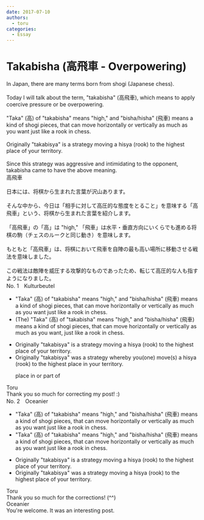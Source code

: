 ```yaml
---
date: 2017-07-10
authors:
  - toru
categories:
  - Essay
---
```


<h1 id="subject_show">Takabisha (高飛車 - Overpowering)</h1>
<div class="date" hidden>Jul 10, 2017 10:17</div>
<div id="post"><div id="body_show_ori">
In Japan, there are many terms born from shogi (Japanese chess).<br/><br/>Today I will talk about the term, "takabisha" (高飛車), which means to apply coercive pressure or be overpowering.<br/><br/>"Taka" (高) of "takabisha" means "high," and "bisha/hisha" (飛車) means a kind of shogi pieces, that can move horizontally or vertically as much as you want just like a rook in chess.<br/><br/>Originally "takabisya" is a strategy moving a hisya (rook) to the highest place of your territory.<br/><br/>Since this strategy was aggressive and intimidating to the opponent, takabisha came to have the above meaning.
</div></div>

<!-- more -->

<div id="post_ja"><div id="body_show_mo">
高飛車<br/><br/>日本には、将棋から生まれた言葉が沢山あります。<br/><br/>そんな中から、今日は「相手に対して高圧的な態度をとること」を意味する「高飛車」という、将棋から生まれた言葉を紹介します。<br/><br/>「高飛車」の「高」は "high," 「飛車」は水平・垂直方向にいくらでも進める将棋の駒（チェスのルークと同じ動き）を意味します。<br/><br/>もともと「高飛車」は、将棋において飛車を自陣の最も高い場所に移動させる戦法を意味しました。<br/><br/>この戦法は敵陣を威圧する攻撃的なものであったため、転じて高圧的な人も指すようになりました。
</div></div>
<div id="block"><div class="first_name"> No. 1　<span class="just_name">Kulturbeutel</span></div><div id="block2">
<ul class="correction_field">
<li class="incorrect">"Taka" (高) of "takabisha" means "high," and "bisha/hisha" (飛車) means a kind of shogi pieces, that can move horizontally or vertically as much as you want just like a rook in chess.</li>
<li class="corrected correct">
<span class="f_blue">(The) </span>"Taka" (高) of "takabisha" means "high," and "bisha/hisha" (飛車) means a kind of shogi piece<span class="f_red"><span class="sline">s</span></span>, that can move horizontally or vertically as much as you want<span class="f_blue">,</span> just like a rook in chess.
</li>
</ul>
<ul class="correction_field">
<li class="incorrect">Originally "takabisya" is a strategy moving a hisya (rook) to the highest place of your territory.</li>
<li class="corrected correct">
Originally "takabisya" <span class="f_blue">was </span>a strategy <span class="f_blue">whereby you(one) move(s)</span> a hisya (rook) to the highest place <span class="f_blue">in</span> your territory.
<p class="correction_comment">place in or part of</p>
</li>
</ul>
</div><div class="name"><span class="just_name">Toru</span><br>
Thank you so much for correcting my post! :)
</div>
</div>
<div id="block"><div class="first_name"> No. 2　<span class="just_name">Oceanier</span></div><div id="block2">
<ul class="correction_field">
<li class="incorrect">"Taka" (高) of "takabisha" means "high," and "bisha/hisha" (飛車) means a kind of shogi pieces, that can move horizontally or vertically as much as you want just like a rook in chess.</li>
<li class="corrected correct">
"Taka" (高) of "takabisha" means "high," and "bisha/hisha" (飛車) means a kind of shogi piece<span class="sline"><span class="f_red">s</span></span>, that can move horizontally or vertically as much as you want just like a rook in chess.
</li>
</ul>
<ul class="correction_field">
<li class="incorrect">Originally "takabisya" is a strategy moving a hisya (rook) to the highest place of your territory.</li>
<li class="corrected correct">
Originally "takabisya" <span class="f_red">was</span> a strategy moving a hisya (rook) to the highest place of your territory.
</li>
</ul>
</div><div class="name"><span class="just_name">Toru</span><br>
Thank you so much for the corrections! (^^)
</div>
<div class="name"><span class="just_name">Oceanier</span><br>
You're welcome. It was an interesting post.
</div>
</div>
